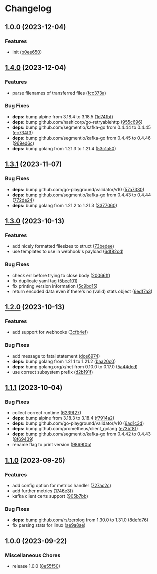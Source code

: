 # Changelog

## 1.0.0 (2023-12-04)


### Features

* Init ([b0ee650](https://github.com/soerenschneider/fetcharr/commit/b0ee65047e18fa6310f0217bd6950bf79c26067e))

## [1.4.0](https://github.com/soerenschneider/fetcharr/compare/v1.3.1...v1.4.0) (2023-12-04)


### Features

* parse filenames of transferred files ([fcc373a](https://github.com/soerenschneider/fetcharr/commit/fcc373aa669cf6d6c8c1cecdc0a15d34ab7bdb8e))


### Bug Fixes

* **deps:** bump alpine from 3.18.4 to 3.18.5 ([1d74fbf](https://github.com/soerenschneider/fetcharr/commit/1d74fbfa6adf7a917048e5ac7e9ba271baba8666))
* **deps:** bump github.com/hashicorp/go-retryablehttp ([955c696](https://github.com/soerenschneider/fetcharr/commit/955c696ce9f78fdeef27a088d8f96d323953535e))
* **deps:** bump github.com/segmentio/kafka-go from 0.4.44 to 0.4.45 ([ec734f3](https://github.com/soerenschneider/fetcharr/commit/ec734f379b5bc01cfa1608b32fd6fec134ec0ab3))
* **deps:** bump github.com/segmentio/kafka-go from 0.4.45 to 0.4.46 ([969ed6c](https://github.com/soerenschneider/fetcharr/commit/969ed6c28898cbfb81e1dd5d319b3d12894c06ec))
* **deps:** bump golang from 1.21.3 to 1.21.4 ([53c1a50](https://github.com/soerenschneider/fetcharr/commit/53c1a500ae6fc2495aba19ceaf8f74411dfae639))

## [1.3.1](https://github.com/soerenschneider/fetcharr/compare/v1.3.0...v1.3.1) (2023-11-07)


### Bug Fixes

* **deps:** bump github.com/go-playground/validator/v10 ([57a7330](https://github.com/soerenschneider/fetcharr/commit/57a73305981c72131efe26e7c93a7bb56cc192aa))
* **deps:** bump github.com/segmentio/kafka-go from 0.4.43 to 0.4.44 ([772de24](https://github.com/soerenschneider/fetcharr/commit/772de24bc333d818eafbe7d801f22dcdabf71796))
* **deps:** bump golang from 1.21.2 to 1.21.3 ([3377060](https://github.com/soerenschneider/fetcharr/commit/337706014cd140be8c40f12579ce63c20885b086))

## [1.3.0](https://github.com/soerenschneider/fetcharr/compare/v1.2.0...v1.3.0) (2023-10-13)


### Features

* add nicely formatted filesizes to struct ([73bedee](https://github.com/soerenschneider/fetcharr/commit/73bedee95d6d6d6d0c4e4e52eb4020c3ce34c40f))
* use templates to use in webhook's payload ([6df82cd](https://github.com/soerenschneider/fetcharr/commit/6df82cd12a91f905d36cfe8f98218c901c4082bc))


### Bug Fixes

* check err before trying to close body ([20066ff](https://github.com/soerenschneider/fetcharr/commit/20066ffaa2ecc0642312175cc86a075e97d1ec7b))
* fix duplicate yaml tag ([5bec101](https://github.com/soerenschneider/fetcharr/commit/5bec101fe519bb51953886e55c3ced072a541f34))
* fix printing version information ([5c9bd15](https://github.com/soerenschneider/fetcharr/commit/5c9bd15a718996eeaefc13482f606c5693ba22b4))
* return encoded data even if there's no (valid) stats object ([6edf7a3](https://github.com/soerenschneider/fetcharr/commit/6edf7a30effc1a6715a449eb7638298a0dabd571))

## [1.2.0](https://github.com/soerenschneider/fetcharr/compare/v1.1.1...v1.2.0) (2023-10-13)


### Features

* add support for webhooks ([3cfb4ef](https://github.com/soerenschneider/fetcharr/commit/3cfb4ef2f3ba3bf9677971a7f4b7f4cc0d322587))


### Bug Fixes

* add message to fatal statement ([dce6974](https://github.com/soerenschneider/fetcharr/commit/dce6974f272b9d09381dab87b98a863f89712138))
* **deps:** bump golang from 1.21.1 to 1.21.2 ([baa20c0](https://github.com/soerenschneider/fetcharr/commit/baa20c0d114b0568cc49b7537fe6e8e8ae1f5532))
* **deps:** bump golang.org/x/net from 0.10.0 to 0.17.0 ([5a44dcd](https://github.com/soerenschneider/fetcharr/commit/5a44dcd924fe272137799e5532a9d9b5dadde01b))
* use correct subsystem prefix ([d2b191f](https://github.com/soerenschneider/fetcharr/commit/d2b191f5a67f68e6926efd92ab58a3487c81ebfc))

## [1.1.1](https://github.com/soerenschneider/fetcharr/compare/v1.1.0...v1.1.1) (2023-10-04)


### Bug Fixes

* collect correct runtime ([6239f27](https://github.com/soerenschneider/fetcharr/commit/6239f27b7a229ed5da8d5869665c2ed839c9a581))
* **deps:** bump alpine from 3.18.3 to 3.18.4 ([f7914a2](https://github.com/soerenschneider/fetcharr/commit/f7914a246cbe73f4d8a40e8216338c5967557e42))
* **deps:** bump github.com/go-playground/validator/v10 ([6ad1c3d](https://github.com/soerenschneider/fetcharr/commit/6ad1c3d902b591b47e000fff20002361d5edd673))
* **deps:** bump github.com/prometheus/client_golang ([e73bf81](https://github.com/soerenschneider/fetcharr/commit/e73bf81aed3d71ab0703d1e5f93dc3b6b1439f07))
* **deps:** bump github.com/segmentio/kafka-go from 0.4.42 to 0.4.43 ([8f69439](https://github.com/soerenschneider/fetcharr/commit/8f694393d07129045e60060d18001d1e2095a053))
* rename flag to print version ([9869f0b](https://github.com/soerenschneider/fetcharr/commit/9869f0b534386b54d32821c690cb3450aeca09c2))

## [1.1.0](https://github.com/soerenschneider/fetcharr/compare/v1.0.0...v1.1.0) (2023-09-25)


### Features

* add config option for metrics handler ([727ac2c](https://github.com/soerenschneider/fetcharr/commit/727ac2cf45f214a6474538a2703b57a36da19a09))
* add further metrics ([1746e3f](https://github.com/soerenschneider/fetcharr/commit/1746e3fb9def28b07899ae2daef8b7eabc11fc1f))
* kafka client certs support ([905b7bb](https://github.com/soerenschneider/fetcharr/commit/905b7bb3d9b0a69917e2b31a0ffa68a97c8659a0))


### Bug Fixes

* **deps:** bump github.com/rs/zerolog from 1.30.0 to 1.31.0 ([8defd76](https://github.com/soerenschneider/fetcharr/commit/8defd7692e221d09eccfbc1c6f7fce1101ed3aa0))
* fix parsing stats for linux ([ae9a8ae](https://github.com/soerenschneider/fetcharr/commit/ae9a8ae54ba42b524c49af7ecb5314f5954c7a2c))

## 1.0.0 (2023-09-22)


### Miscellaneous Chores

* release 1.0.0 ([8e55f50](https://github.com/soerenschneider/fetcharr/commit/8e55f50064fb6e19743e66a9c28cb690301838de))
